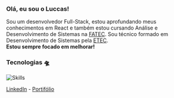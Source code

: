 ### Olá, eu sou o Luccas!
Sou um desenvolvedor Full-Stack, estou aprofundando meus conhecimentos em React e também estou cursando Análise e Desenvolvimento de Sistemas na [FATEC](https://fatecrl.edu.br/). Sou técnico formado em Desenvolvimento de Sistemas pela [ETEC](https://www.etecpg.com.br/). <br> **Estou sempre focado em melhorar!** <br>

### Tecnologias 🛸
![Skills](https://skillicons.dev/icons?i=react,tailwind,typescript,nodejs,mysql,git,vite)


[LinkedIn](https://www.linkedin.com/in/davttiw) -
[Portifólio](https://davittiw.vercel.app/)
